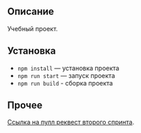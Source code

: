 ## Описание

Учебный проект.

## Установка

- `npm install` — установка проекта
- `npm run start` — запуск проекта
- `npm run build` - сборка проекта

## Прочее

[Ссылка на пулл реквест второго спринта](https://github.com/Deyned/middle.messenger.praktikum.yandex/pull/2).

